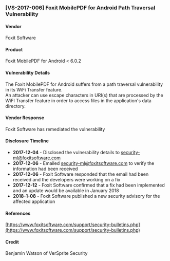 ### [VS-2017-006] Foxit MobilePDF for Android Path Traversal Vulnerability 

#### Vendor
Foxit Software

#### Product
Foxit MobilePDF for Android < 6.0.2

#### Vulnerability Details
The Foxit MobilePDF for Android suffers from a path traversal vulnerability in its WiFi Transfer feature.  
An attacker can use escape characters in URI(s) that are processed by the WiFI Transfer feature in order to access files in the application's
data directory.

#### Vendor Response
Foxit Software has remediated the vulnerability

#### Disclosure Timeline

* **2017-12-04** - Disclosed the vulnerability details to security-ml@foxitsoftware.com
* **2017-12-06** - Emailed security-ml@foxitsoftware.com to verify the information had been received
* **2017-12-06** - Foxit Software responded that the email had been received and the developers were working on a fix
* **2017-12-12** - Foxit Software confirmed that a fix had been implemented and an update would be available in January 2018
* **2018-1-08**  - Foxit Software published a new security advisory for the affected application


#### References
[https://www.foxitsoftware.com/support/security-bulletins.php](https://www.foxitsoftware.com/support/security-bulletins.php)

#### Credit
Benjamin Watson of VerSprite Security 
